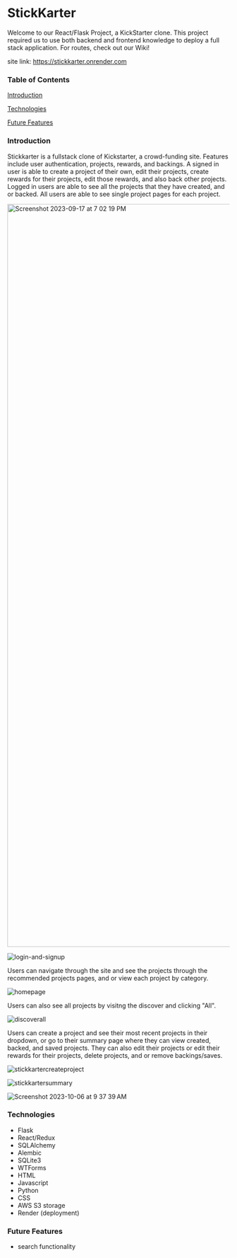 # StickKarter
Welcome to our React/Flask Project, a KickStarter clone. This project required us to use both backend and frontend knowledge to deploy a full stack application. For routes, check out our Wiki!

site link: https://stickkarter.onrender.com


### Table of Contents
[Introduction](#intro)

[Technologies](#technologies)

[Future Features](#comingsoon)

### <a name="intro"></a> Introduction
Stickkarter is a fullstack clone of Kickstarter, a crowd-funding site. Features include user authentication, projects, rewards, and backings. A signed in user is able to create a project of their own, edit their projects, create rewards for their projects, edit those rewards, and also back other projects. Logged in users are able to see all the projects that they have created, and or backed. All users are able to see single project pages for each project.

<img width="1680" alt="Screenshot 2023-09-17 at 7 02 19 PM" src="https://github.com/andrew-khai/StickKarter/assets/127797007/a3253448-8e10-418f-a418-d3a63093e16e">

![login-and-signup](https://github.com/andrew-khai/StickKarter/assets/127797007/1f96d034-4f15-4299-b917-c2e8b2a46363)

Users can navigate through the site and see the projects through the recommended projects pages, and or view each project by category.


![homepage](https://github.com/andrew-khai/StickKarter/assets/127797007/1014f1b2-e570-45ed-b059-bddf3ed8c550)

Users can also see all projects by visitng the discover and clicking "All".


![discoverall](https://github.com/andrew-khai/StickKarter/assets/127797007/94d5d2b2-870b-406b-b9aa-e67a414fd6f6)


Users can create a project and see their most recent projects in their dropdown, or go to their summary page where they can view created, backed, and saved projects. They can also edit their projects
or edit their rewards for their projects, delete projects, and or remove backings/saves.

![stickkartercreateproject](https://github.com/andrew-khai/StickKarter/assets/127797007/daf02222-a891-410e-b0a6-3507d547e845)

![stickkartersummary](https://github.com/andrew-khai/StickKarter/assets/127797007/0e325f04-aa2d-4a7b-9a5d-9a0a73e92c10)

![Screenshot 2023-10-06 at 9 37 39 AM](https://github.com/andrew-khai/StickKarter/assets/127797007/d1ae52ea-442d-4b12-8144-d9210401e0ba)


### <a name="technologies"></a> Technologies
* Flask
* React/Redux
* SQLAlchemy
* Alembic
* SQLite3
* WTForms
* HTML
* Javascript
* Python
* CSS
* AWS S3 storage
* Render (deployment)

### <a name="comingsoon"></a> Future Features
* search functionality

